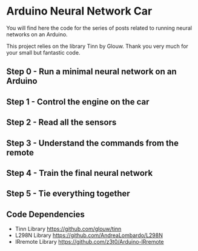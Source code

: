 # Arduino Neural Network Car

You will find here the code for the series of posts related to running neural networks on an Arduino.

This project relies on the library Tinn by Glouw. Thank you very much for your small but fantastic code.

## Step 0 - Run a minimal neural network on an Arduino

## Step 1 - Control the engine on the car

## Step 2 - Read all the sensors

## Step 3 - Understand the commands from the remote

## Step 4 - Train the final neural network

## Step 5 - Tie everything together

## Code Dependencies

* Tinn Library https://github.com/glouw/tinn
* L298N Library https://github.com/AndreaLombardo/L298N
* IRremote Library https://github.com/z3t0/Arduino-IRremote
